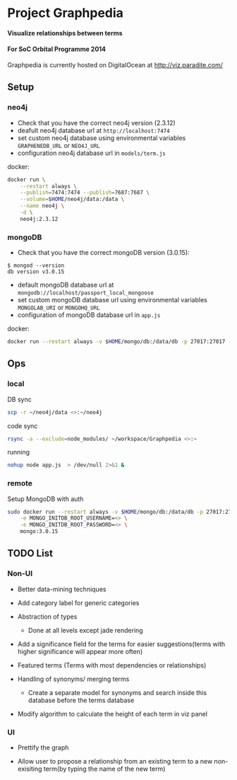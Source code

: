 # Project Graphpedia

#### Visualize relationships between terms
#### For SoC Orbital Programme 2014

Graphpedia is currently hosted on DigitalOcean at <a href="http://viz.paradite.com/" target="_blank">http://viz.paradite.com/</a>

## Setup

### neo4j
+ Check that you have the correct neo4j version (2.3.12)
+ deafult neo4j database url at `http://localhost:7474`
+ set custom neo4j database using environmental variables `GRAPHENEDB_URL` or `NEO4J_URL`
+ configuration neo4j database url in `models/term.js`

docker:

```bash
docker run \
    --restart always \
    --publish=7474:7474 --publish=7687:7687 \
    --volume=$HOME/neo4j/data:/data \
    --name neo4j \
    -d \
    neo4j:2.3.12
```

### mongoDB
+ Check that you have the correct mongoDB version (3.0.15):
```
$ mongod --version
db version v3.0.15
```
+ default mongoDB database url at `mongodb://localhost/passport_local_mongoose`
+ set custom mongoDB database url using environmental variables `MONGOLAB_URI` or `MONGOHQ_URL`
+ configuration of mongoDB database url in `app.js`

docker:
```bash
docker run --restart always -v $HOME/mongo/db:/data/db -p 27017:27017 --name mongodb -d mongo:3.0.15
```

## Ops

### local


DB sync

```bash
scp -r ~/neo4j/data <>:~/neo4j
```

code sync

```bash
rsync -a --exclude=node_modules/ ~/workspace/Graphpedia <>:~
```

running
```bash
nohup node app.js  > /dev/null 2>&1 &
```

### remote

Setup MongoDB with auth

```bash
sudo docker run --restart always -v $HOME/mongo/db:/data/db -p 27017:27017 --name mongodb -d \
    -e MONGO_INITDB_ROOT_USERNAME=<> \
    -e MONGO_INITDB_ROOT_PASSWORD=<> \
    mongo:3.0.15
```

## TODO List

### Non-UI
+ Better data-mining techniques

+ Add category label for generic categories

+ Abstraction of types
  - Done at all levels except jade rendering

+ Add a significance field for the terms for easier suggestions(terms with higher significance will appear more often)

+ Featured terms (Terms with most dependencies or relationships)

+ Handling of synonyms/ merging terms
  - Create a separate model for synonyms and search inside this database before the terms database

+ Modify algorithm to calculate the height of each term in viz panel

### UI

+ Prettify the graph

+ Allow user to propose a relationship from an existing term to a new non-exisiting term(by typing the name of the new term)

[Node.js]: http://nodejs.org/
[Neo4j]: http://www.neo4j.org/
[node-neo4j]: https://github.com/thingdom/node-neo4j

[coffeescript]: http://www.coffeescript.org/
[streamline]: https://github.com/Sage/streamlinejs
